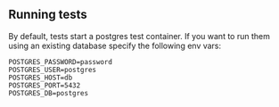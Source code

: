 ## Running tests

By default, tests start a postgres test container. If you want to run them
using an existing database specify the following env vars:

```
POSTGRES_PASSWORD=password
POSTGRES_USER=postgres
POSTGRES_HOST=db
POSTGRES_PORT=5432
POSTGRES_DB=postgres
```